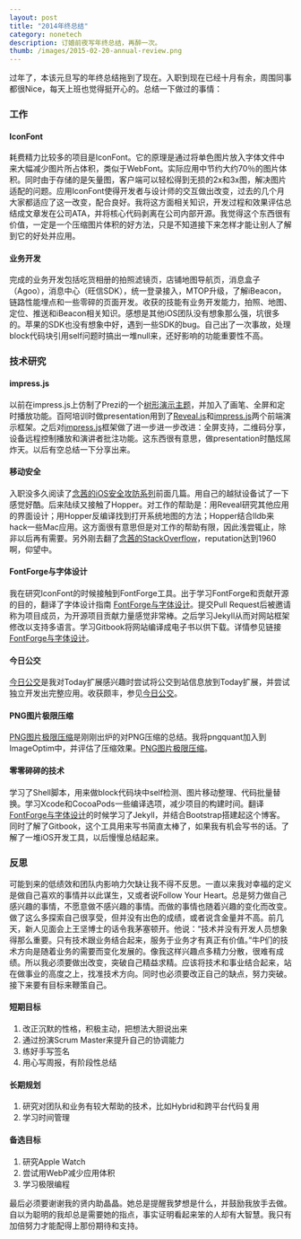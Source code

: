 ```yaml
---
layout: post
title: "2014年终总结"
category: nonetech
description: 订婚前夜写年终总结，再醉一次。
thumb: /images/2015-02-20-annual-review.png
---
```

过年了，本该元旦写的年终总结拖到了现在。入职到现在已经十月有余，周围同事都很Nice，每天上班也觉得挺开心的。总结一下做过的事情：

### 工作

#### IconFont

耗费精力比较多的项目是IconFont。它的原理是通过将单色图片放入字体文件中来大幅减少图片所占体积，类似于WebFont。实际应用中节约大约70％的图片体积。同时由于存储的是矢量图，客户端可以轻松得到无损的2x和3x图，解决图片适配的问题。应用IconFont使得开发者与设计师的交互做出改变，过去的几个月大家都适应了这一改变，配合良好。我将这方面相关知识，开发过程和效果评估总结成文章发在公司ATA，并将核心代码剥离在公司内部开源。我觉得这个东西很有价值，一定是一个压缩图片体积的好方法，只是不知道接下来怎样才能让别人了解到它的好处并应用。

#### 业务开发

完成的业务开发包括吃货相册的拍照滤镜页，店铺地图导航页，消息盒子（Agoo），消息中心（旺信SDK），统一登录接入，MTOP升级，了解iBeacon，链路性能埋点和一些零碎的页面开发。收获的技能有业务开发能力，拍照、地图、定位、推送和iBeacon相关知识。感想是其他iOS团队没有想象那么强，坑很多的。苹果的SDK也没有想象中好，遇到一些SDK的bug。自己出了一次事故，处理block代码块引用self问题时搞出一堆null来，还好影响的功能重要性不高。

### 技术研究

#### impress.js

以前在impress.js上仿制了Prezi的一个[树形演示主题](http://impress.sinaapp.com/)，并加入了画笔、全屏和定时播放功能。百阿培训时做presentation用到了[Reveal.js]和[impress.js]两个前端演示框架。之后对[impress.js]框架做了进一步进一步改进：全屏支持，二维码分享，设备远程控制播放和演讲者批注功能。这东西很有意思，做presentation时酷炫屌炸天。以后有空总结一下分享出来。

#### 移动安全

入职没多久阅读了[念茜的iOS安全攻防系列](http://blog.csdn.net/yiyaaixuexi/article/category/1302847)前面几篇。用自己的越狱设备试了一下感觉好酷。后来陆续又接触了Hopper。对工作的帮助是：用Reveal研究其他应用的界面设计；用Hopper反编译找到打开系统地图的方法；Hopper结合lldb来hack一些Mac应用。这方面很有意思但是对工作的帮助有限，因此浅尝辄止，除非以后再有需要。另外刚去翻了[念茜的StackOverflow](http://stackoverflow.com/users/904698/carina)，reputation达到1960啊，仰望中。

#### FontForge与字体设计

我在研究IconFont的时候接触到FontForge工具。出于学习FontForge和贡献开源的目的，翻译了字体设计指南
[FontForge与字体设计]。提交Pull Request后被邀请称为项目成员，为开源项目贡献力量感觉非常棒。之后学习Jekyll从而对网站框架修改以支持多语言。学习Gitbook将网站编译成电子书以供下载。详情参见链接[FontForge与字体设计]。

#### 今日公交

[今日公交]是我对Today扩展感兴趣时尝试将公交到站信息放到Today扩展，并尝试独立开发出完整应用。收获颇丰，参见[今日公交]。

#### PNG图片极限压缩

[PNG图片极限压缩]是刚刚出炉的对PNG压缩的总结。我将pngquant加入到ImageOptim中，并评估了压缩效果。[PNG图片极限压缩]。

#### 零零碎碎的技术

学习了Shell脚本，用来做block代码块中self检测、图片移动整理、代码批量替换。学习Xcode和CocoaPods一些编译选项，减少项目的构建时间。翻译[FontForge与字体设计]的时候学习了Jekyll，并结合Bootstrap搭建起这个博客。同时了解了Gitbook，这个工具用来写书简直太棒了，如果我有机会写书的话。了解了一堆iOS开发工具，以后慢慢总结起来。

### 反思

可能到来的低绩效和团队内影响力欠缺让我不得不反思。一直以来我对幸福的定义是做自己喜欢的事情并以此谋生，又或者说Follow Your Heart。总是努力做自己感兴趣的事情，不愿意做不感兴趣的事情。而做的事情也随着兴趣的变化而改变。做了这么多探索自己很享受，但并没有出色的成绩，或者说含金量并不高。前几天，新人见面会上王坚博士的话令我茅塞顿开。他说：“技术并没有开发人员想象得那么重要。只有技术跟业务结合起来，服务于业务才有真正有价值。”牛P们的技术方向是随着业务的需要而变化发展的。像我这样兴趣点多精力分散，很难有成绩。所以我必须要做出改变，突破自己精益求精。应该将技术和事业结合起来，站在做事业的高度之上，找准技术方向。同时也必须要改正自己的缺点，努力突破。接下来要有目标来鞭策自己。

#### 短期目标

1. 改正沉默的性格，积极主动，把想法大胆说出来
1. 通过扮演Scrum Master来提升自己的协调能力
1. 练好手写签名
1. 用心写周报，有阶段性总结

#### 长期规划

1. 研究对团队和业务有较大帮助的技术，比如Hybrid和跨平台代码复用
1. 学习时间管理

#### 备选目标

1. 研究Apple Watch
1. 尝试用WebP减少应用体积
1. 学习极限编程

最后必须要谢谢我的贤内助晶晶。她总是提醒我梦想是什么，并鼓励我放手去做。自以为聪明的我却总是需要她的指点，事实证明看起来笨的人却有大智慧。我只有加倍努力才能配得上那份期待和支持。

[reveal.js]:https://github.com/willy-vvu/reveal.js
[impress.js]:https://github.com/JohnWong/impress.js
[FontForge与字体设计]:/showcase/2015/02/04/design-with-fontforge.html
[今日公交]:/showcase/2015/02/05/bus-today.html
[PNG图片极限压缩]:/showcase/2015/02/19/png-compress.html